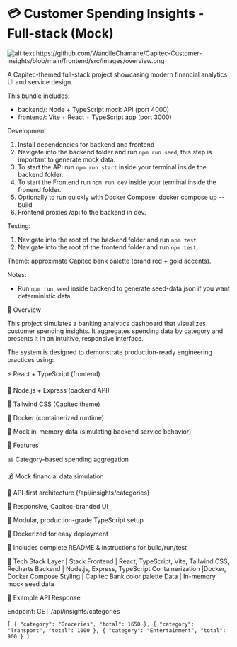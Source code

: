 # 💳 Customer Spending Insights - Full-stack (Mock)

![alt text]([https://github.com/[username]/[reponame]/blob/[branch]/image.jpg](https://github.com/WandileChamane/Capitec-Customer-insights/blob/main/frontend/src/images/overview.png?raw=true))
https://github.com/WandileChamane/Capitec-Customer-insights/blob/main/frontend/src/images/overview.png

A Capitec-themed full-stack project showcasing modern financial analytics UI and service design.

This bundle includes:
- backend/: Node + TypeScript mock API (port 4000)
- frontend/: Vite + React + TypeScript app (port 3000)

Development:
1. Install dependencies for backend and frontend
2. Navigate into the backend folder and run `npm run seed`, this step is important to generate mock data.
3. To start the API run `npm run start` inside your terminal inside the backend folder.
4. To start the Frontend run `npm run dev` inside your terminal inside the fronend folder.
5. Optionally to run quickly with Docker Compose:
   docker compose up --build
6. Frontend proxies /api to the backend in dev.

Testing:
1. Navigate into the root of the backend folder and run `npm test`
2. Navigate into the root of the frontend folder and run `npm test`,

Theme: approximate Capitec bank palette (brand red + gold accents).

Notes:
- Run `npm run seed` inside backend to generate seed-data.json if you want deterministic data.


🧩 Overview

This project simulates a banking analytics dashboard that visualizes customer spending insights.
It aggregates spending data by category and presents it in an intuitive, responsive interface.

The system is designed to demonstrate production-ready engineering practices using:

⚡ React + TypeScript (frontend)

🧠 Node.js + Express (backend API)

🎨 Tailwind CSS (Capitec theme)

🐳 Docker (containerized runtime)

🧪 Mock in-memory data (simulating backend service behavior)

🚀 Features

📊 Category-based spending aggregation

💰 Mock financial data simulation

🧠 API-first architecture (/api/insights/categories)

🎨 Responsive, Capitec-branded UI

🧱 Modular, production-grade TypeScript setup

🐳 Dockerized for easy deployment

🧾 Includes complete README & instructions for build/run/test

🧰 Tech Stack
Layer	| Stack
Frontend	| React, TypeScript, Vite, Tailwind CSS, Recharts
Backend	| Node.js, Express, TypeScript
Containerization	|Docker, Docker Compose
Styling	| Capitec Bank color palette
Data	| In-memory mock seed data


🧮 Example API Response

Endpoint: GET /api/insights/categories

`[
  { "category": "Groceries", "total": 1650 },
  { "category": "Transport", "total": 1000 },
  { "category": "Entertainment", "total": 900 }
]`



